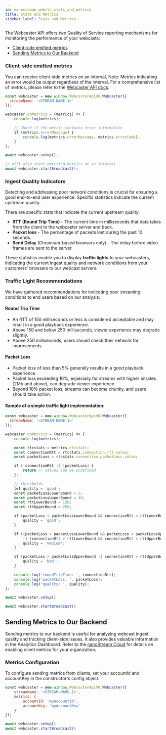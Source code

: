 ```yaml
---
id: nanostream_webrtc_stats_and_metrics
title: Stats and Metrics
sidebar_label: Stats and Metrics
---
```


The Webcaster API offers two Quality of Service reporting mechanisms for monitoring the performance of your webcasts:

- [Client-side emitted metrics](#client-side-emitted-metrics)
- [Sending Metrics to Our Backend](#sending-metrics-to-our-backend)

### Client-side emitted metrics

You can receive client-side metrics on an interval,
Note: Metrics indicating an error would be output regardless of the interval.
For a comprehensive list of metrics, please refer to the [Webcaster API docs](./nanostream_webrtc_api.md).

```js
const webcaster = new window.WebcasterApiV6.Webcaster({
  streamName: '<STREAM-NAME-1>'
});

webcaster.onMetrics = (metrics) => {
    console.log(metrics);

    // Check if the metric contains error information
    if (metrics.errorMessage) {
        console.log(metrics.errorMessage, metrics.errorCode);
    }
};

await webcaster.setup();

// Will also start emitting metrics at an interval
await webcaster.startBroadcast();
```

### Ingest Quality Indicators

Detecting and addressing poor network conditions is crucial for ensuring a good end-to-end user experience. Specific statistics indicate the current upstream quality:

There are specific stats that indicate the current upstream quality:

- **RTT (Round Trip Time)** - The current time in milliseconds that data takes from the client to the webcaster server and back.
- **Packet loss** - The percentage of packets lost during the past 10 seconds.
- **Send Delay** (Chromium-based browsers only) - The delay before video frames are sent to the server.

These statistics enable you to display  **traffic lights** to your webcasters, indicating the current ingest quality and network conditions from your customers' browsers to our webcast servers.

### Traffic Light Recommendations

We have gathered recommendations for indicating poor streaming conditions to end users based on our analysis:

#### Round Trip Time

- An RTT of 150 milliseconds or less is considered acceptable and may result in a good playback experience.
- Above 150 and below 250 milliseconds, viewer experience may degrade slightly.
- Above 250 milliseconds, users should check their network for improvements.

#### Packet Loss

- Packet loss of less than 5% generally results in a good playback experience.
- Packet loss exceeding 10%, especially for streams with higher bitrates (2Mb and above), can degrade viewer experience.
- Beyond 10% packet loss, streams can become chunky, and users should take action.

#### Sample of a simple traffic light implementation:

```js
const webcaster = new window.WebcasterApiV6.Webcaster({
  streamName: '<STREAM-NAME-1>'
});

webcaster.onMetrics = (metrics) => {
    console.log(metrics);

    const rtcstats = metrics.rtcstats;
    const connectionRtt = rtcstats.connection.rtt.value;
    const packetLoss = rtcstats.connection.packetLoss.value;

    if (!connectionRtt || !packetLoss) {
        return // values can be undefined
    };

    // thresholds
    let quality = 'good';
    const packetLossLowerBound = 5;
    const packetLossUpperBound = 10;
    const rttLowerBound = 150;
    const rttUpperBound = 250;

    if (packetLoss < packetLossLowerBound && connectionRtt < rttLowerBound) {
        quality = 'good';
    }

    if ((packetLoss > packetLossLowerBound && packetLoss < packetLossUpperBound)
        || (connectionRtt > rttLowerBound && connectionRtt < rttUpperBound)) {
        quality = 'medium';
    }

    if (packetLoss > packetLossUpperBound || connectionRtt > rttUpperBound) {
        quality = 'bad';
    }

    console.log('roundTripTime: ', connectionRtt);
    console.log('packetLoss: ', packetLoss);
    console.log('quality: ', quality);
};

await webcaster.setup()

await webcaster.startBroadcast()
```

## Sending Metrics to Our Backend

Sending metrics to our backend is useful for analyzing webcast ingest quality and tracking client-side issues. It also provides valuable information in the Analytics Dashboard. Refer to the [nanoStream Cloud](../cloud/analytics#webcaster) for details on enabling client metrics for your organization.

### Metrics Configuration

To configure sending metrics from clients, set your accountId and accountKey in the constructor's config object.

```js
const webcaster = new window.WebcasterApiV6.Webcaster({
    streamName: '<STREAM-NAME-1>',
    metrics: {
        accountId: 'myAccountId',
        accountKey: 'myAccountKey'
    }
});

await webcaster.setup()
await webcaster.startBroadcast()
```